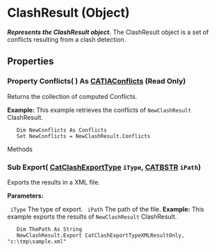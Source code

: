 # ClashResult (Object)

**_Represents the ClashResult object._**
The ClashResult object is a set of conflicts resulting from a clash detection.

## Properties

### Property **Conflicts**( ) As [CATIAConflicts](../SpaceAnalysisInterfaces/interface_Conflicts_18103.md) (Read Only)

Returns the collection of computed Conflicts.

**Example:**      This example retrieves the conflicts of `NewClashResult` ClashResult.

```VBScript
   Dim NewConflicts As Conflicts
   Set NewConflicts = NewClashResult.Conflicts

```

Methods

### Sub **Export**( [CatClashExportType](../SpaceAnalysisInterfaces/enum_CatClashExportType_69048.md)  `iType`,  [CATBSTR](../System/typedef_CATBSTR_8129.md)  `iPath`)

Exports the results in a XML file.

**Parameters:**

` iType`      The type of export.
` iPath`      The path of the file.
**Example:**      This example exports the results of `NewClashResult` ClashResult.

```VBScript
   Dim ThePath As String
   NewClashResult.Export CatClashExportTypeXMLResultOnly, "c:\tmp\sample.xml"

```